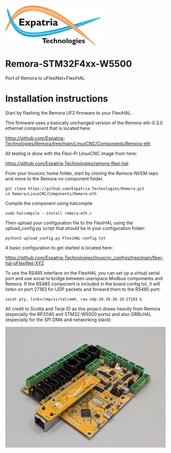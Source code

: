 ![Logo](/readme_images/logo_sm.jpg)
# Remora-STM32F4xx-W5500
Port of Remora to uFlexiNet+FlexiHAL

# Installation instructions
Start by flashing the Remora UF2 firmware to your FlexiHAL.

This firmware uses a basically unchanged version of the Remora-eth-0.3.0 ethernet component that is located here:

https://github.com/Expatria-Technologies/Remora/tree/main/LinuxCNC/Components/Remora-eth

All testing is done with the Flexi-Pi LinuxCNC image from here:

https://github.com/Expatria-Technologies/remora-flexi-hal

From your linuxcnc home folder, start by cloning the Remora-NVEM repo and move to the Remora-nv component folder.
```
git clone https://github.com/Expatria-Technologies/Remora.git
cd Remora/LinuxCNC/Components/Remora-eth
```

Compile the component using halcompile
```
sudo halcompile --install remora-eth.c
```

Then upload your configuration file to the FlexiHAL using the upload_config.py script that should be in your configuration folder:
```
python3 upload_config.py FlexiHAL-config.txt
```
A basic configuration to get started is located here: 

https://github.com/Expatria-Technologies/linuxcnc_configs/tree/main/flexi-hal-uFlexiNet-XYZ

To use the RS485 interface on the FlexiHAL you can set up a virtual serial port and use socat to bridge between userspace Modbus components and Remora.  If the RS485 component is included in the board config txt, it will listen on port 27183 for UDP packets and forward them to the RS485 port:

```
socat pty, link=/tmp/virtalcom0, raw udp:10.10.10.10:27183 &
```

All credit to Scotta and Terje IO as this project draws heavily from Remora (especially the RP2040 and STM32-W5500 ports) and also GRBLHAL (especially for the SPI DMA and networking stack)

<img src="/readme_images/Board_installed.jpg" width="800">
